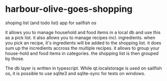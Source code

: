 # harbour-olive-goes-shopping

shoping list (and todo list) app for sailfish os

it allows you to manage household and food items in a local db and use this as a pick list.
it also allows you to manage recipes incl. ingredients. when you pick an recipe, it's ingredients will be added to the shopping list.
it does sum up the incredients accross the multiple recipes.
it allows to group your house-hold and food items in categories. the shopping list is then grouped by those.

The db layer is written in typescript. While qt.localstorage is used on sailfish os, it is possible to use sqlite3 and sqlite-sync for tests on windows.
